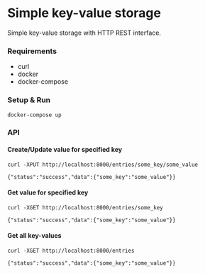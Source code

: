 # Simple key-value storage
Simple key-value storage with HTTP REST interface.

### Requirements
  * curl
  * docker
  * docker-compose

### Setup & Run
    docker-compose up

### API

#### Create/Update value for specified key
    curl -XPUT http://localhost:8000/entries/some_key/some_value

    {"status":"success","data":{"some_key":"some_value"}}

#### Get value for specified key
    curl -XGET http://localhost:8000/entries/some_key

    {"status":"success","data":{"some_key":"some_value"}}

#### Get all key-values
    curl -XGET http://localhost:8000/entries

    {"status":"success","data":{"some_key":"some_value"}}
